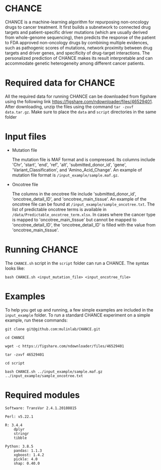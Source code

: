 CHANCE
===
CHANCE is a machine-learning algorithm for repurposing non-oncology drugs to cancer treatment. It first builds a subnetwork to connected drug targets and patient-specific driver mutations (which are usually derived from whole-genome sequencing), then predicts the response of the patient to FDA approved non-oncology drugs by combining multiple evidences, such as pathogenic scores of mutations, network proximity between drug targets and driver genes, and specificity of drug-target interactions. The personalized prediction of CHANCE makes its result  interpretable and can accommodate genetic heterogeneity among different cancer patients.


Required data for CHANCE
===
All the required data for running CHANCE can be downloaded from figshare using the following link https://figshare.com/ndownloader/files/46529401. After downloading, unzip the files using the command `tar -zxvf data.tar.gz`. Make sure to place the `data` and `script` directories in the same folder
    
Input files
===
- Mutation file

    The mutation file is MAF format and is compressed. Its columns include 'Chr', 'start', 'end', 'ref', 'alt', 'submitted_donor_id', 'gene', 'Variant_Classification', and 'Amino_Acid_Change'. An example of mutation file format is `/input_example/sample.maf.gz`.
   
- Oncotree file
   
    The columns in the oncotree file include 'submitted_donor_id', 'oncotree_detail_ID', and 'oncotree_main_tissue'. An example of the oncotree file can be found at `/input_example/sample_oncotree.txt`. The list of predictable oncotree terms is available in `/data/Predictable_oncotree_term.xlsx`. In cases where the cancer type is mapped to 'oncotree_main_tissue' but cannot be mapped to 'oncotree_detail_ID', the 'oncotree_detail_ID' is filled with the value from 'oncotree_main_tissue'.


Running CHANCE
===
The `CHANCE.sh` script in the `script` folder can run a CHANCE. The syntax looks like: 

    bash CHANCE.sh <input_mutation_file> <input_oncotree_file>

Examples
===
To help you get up and running, a few simple examples are included in the `input_example` folder.
To run a standard CHANCE experiment on a simple example, run these commands:

    git clone git@github.com:mulinlab/CHANCE.git
    
    cd CHANCE
    
    wget -c https://figshare.com/ndownloader/files/46529401

    tar -zxvf 46529401

    cd script
    
    bash CHANCE.sh ../input_example/sample.maf.gz ../input_example/sample_oncotree.txt


Required modules
===
    Software: TransVar 2.4.1.20180815

    Perl: v5.22.1
    
    R: 3.4.4
        dplyr
        stringr
        tibble
    
    Python: 3.8.5
        pandas: 1.1.3
        xgboost: 1.4.2
        pickle: 4.0
        shap: 0.40.0
